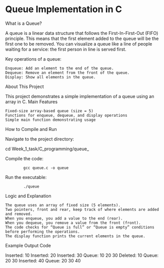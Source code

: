 # Queue Implementation in C

What is a Queue?

A queue is a linear data structure that follows the First-In-First-Out (FIFO) principle. This means that the first element added to the queue will be the first one to be removed. You can visualize a queue like a line of people waiting for a service: the first person in line is served first.

Key operations of a queue:

    Enqueue: Add an element to the end of the queue.
    Dequeue: Remove an element from the front of the queue.
    Display: Show all elements in the queue.

About This Project

This project demonstrates a simple implementation of a queue using an array in C.
Main Features

    Fixed-size array-based queue (size = 5)
    Functions for enqueue, dequeue, and display operations
    Simple main function demonstrating usage

How to Compile and Run

Navigate to the project directory:
  

cd Week_1_task/C_programming/queue_

Compile the code:


            gcc queue.c -o queue

Run the executable:


            ./queue

Logic and Explanation

    The queue uses an array of fixed size (5 elements).
    Two pointers, front and rear, keep track of where elements are added and removed.
    When you enqueue, you add a value to the end (rear).
    When you dequeue, you remove a value from the front (front).
    The code checks for “Queue is full” or “Queue is empty” conditions before performing the operations.
    The display function prints the current elements in the queue.

Example Output
Code

   Inserted: 10
   Inserted: 20
   Inserted: 30
   Queue: 10 20 30 
   Deleted: 10
   Queue: 20 30 
   Inserted: 40
   Queue: 20 30 40 

